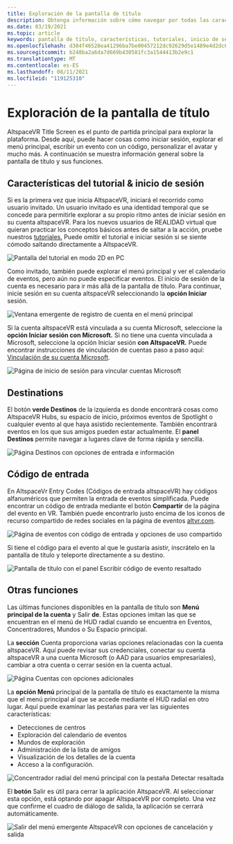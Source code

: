 ```yaml
---
title: Exploración de la pantalla de título
description: Obtenga información sobre cómo navegar por todas las características y funciones de altspaceVR Title Screen como primera vez o devolver el usuario.
ms.date: 03/19/2021
ms.topic: article
keywords: pantalla de título, características, tutoriales, inicio de sesión, cuenta, código de entrada, destinos
ms.openlocfilehash: d304f46528ea41296ba7be00457212dc92629d5e1489e4d2dc656622f2a584e3
ms.sourcegitcommit: b248ba2a6da7d669b430581fc3a1544413b2e9c1
ms.translationtype: MT
ms.contentlocale: es-ES
ms.lasthandoff: 08/11/2021
ms.locfileid: "119125310"
---
```

# <a name="exploring-the-title-screen"></a>Exploración de la pantalla de título

AltspaceVR Title Screen es el punto de partida principal para explorar la plataforma. Desde aquí, puede hacer cosas como iniciar sesión, explorar el menú principal, escribir un evento con un código, personalizar el avatar y mucho más. A continuación se muestra información general sobre la pantalla de título y sus funciones. 

## <a name="tutorial-features--login"></a>Características del tutorial & inicio de sesión 

Si es la primera vez que inicia AltspaceVR, iniciará el recorrido como usuario invitado. Un usuario invitado es una identidad temporal que se concede para permitirle explorar a su propio ritmo antes de iniciar sesión en su cuenta altspaceVR. Para los nuevos usuarios de REALIDAD virtual que quieran practicar los conceptos básicos antes de saltar a la acción, pruebe nuestros [tutoriales.](../tutorials/host-tools-overview.md) Puede omitir el tutorial e iniciar sesión si se siente cómodo saltando directamente a AltspaceVR. 

![Pantalla del tutorial en modo 2D en PC](images/title-screen-01.png)

Como invitado, también puede explorar el menú principal y ver el calendario de eventos, pero aún no puede especificar eventos. El inicio de sesión de la cuenta es necesario para ir más allá de la pantalla de título. Para continuar, inicie sesión en su cuenta altspaceVR seleccionando la **opción Iniciar** sesión. 

![Ventana emergente de registro de cuenta en el menú principal](images/title-screen-03.png)

Si la cuenta altspaceVR está vinculada a su cuenta Microsoft, seleccione la **opción Iniciar sesión con Microsoft.** Si no tiene una cuenta vinculada a Microsoft, seleccione la opción Iniciar sesión **con AltspaceVR.** Puede encontrar instrucciones de vinculación de cuentas paso a paso aquí: [Vinculación de su cuenta Microsoft](../getting-started/linking-microsoft-account.md). 

![Página de inicio de sesión para vincular cuentas Microsoft](images/title-screen-02.png)

## <a name="destinations"></a>Destinations 

El botón **verde Destinos** de la izquierda es donde encontrará cosas como AltspaceVR Hubs, su espacio de inicio, próximos eventos de Spotlight o cualquier evento al que haya asistido recientemente. También encontrará eventos en los que sus amigos pueden estar actualmente. El **panel Destinos** permite navegar a lugares clave de forma rápida y sencilla. 

![Página Destinos con opciones de entrada e información](images/title-screen-04.png)

## <a name="entry-code"></a>Código de entrada 

En AltspaceVr Entry Codes (Códigos de entrada altspaceVR) hay códigos alfanuméricos que permiten la entrada de eventos simplificada. Puede encontrar un código de entrada mediante el botón **Compartir** de la página del evento en VR. También puede encontrarlo justo encima de los iconos de recurso compartido de redes sociales en la página de eventos [altvr.com](https://altvr.com). 

![Página de eventos con código de entrada y opciones de uso compartido](images/title-screen-05.png)

Si tiene el código para el evento al que le gustaría asistir, inscrátelo en la pantalla de título y teleporte directamente a su destino.  

![Pantalla de título con el panel Escribir código de evento resaltado](images/title-screen-06.png)

## <a name="other-functions"></a>Otras funciones 

Las últimas funciones disponibles en la pantalla de título son **Menú** **principal de la cuenta** y Salir **de**. Estas opciones imitan las que se encuentran en el menú de HUD radial cuando se encuentra en Eventos, Concentradores, Mundos o Su Espacio principal. 

La **sección** Cuenta proporciona varias opciones relacionadas con la cuenta altspaceVR. Aquí puede revisar sus credenciales, conectar su cuenta altspaceVR a una cuenta Microsoft (o AAD para usuarios empresariales), cambiar a otra cuenta o cerrar sesión en la cuenta actual. 

![Página Cuentas con opciones adicionales](images/title-screen-07.png)

La **opción Menú** principal de la pantalla de título es exactamente la misma que el menú principal al que se accede mediante el HUD radial en otro lugar. Aquí puede examinar las pestañas para ver las siguientes características:

* Detecciones de centros
* Exploración del calendario de eventos
* Mundos de exploración
* Administración de la lista de amigos
* Visualización de los detalles de la cuenta
* Acceso a la configuración.

![Concentrador radial del menú principal con la pestaña Detectar resaltada](images/title-screen-08.png)

El **botón** Salir es útil para cerrar la aplicación AltspaceVR. Al seleccionar esta opción, está optando por apagar AltspaceVR por completo. Una vez que confirme el cuadro de diálogo de salida, la aplicación se cerrará automáticamente. 

![Salir del menú emergente AltspaceVR con opciones de cancelación y salida](images/title-screen-09.png)